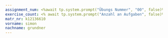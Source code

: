 ```yaml
---
assignment_num: <%await tp.system.prompt("Übungs Nummer", "00", false)%>
exercise_count: <% await tp.system.prompt("Anzahl an Aufgaben", false)%>
matr_nr: k12136610  
vorname: simon  
nachname: grundner
---
```

